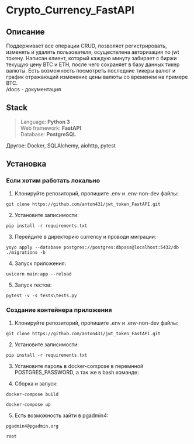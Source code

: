 # Crypto_Currency_FastAPI

## Описание
Поддерживает все операции CRUD, позволяет регистрировать, изменять и удалять пользователя, осуществлена авторизация по jwt 
токену. Написан клиент, который каждую минуту забирает с биржи текущую цену BTC и ETH, после
чего сохраняет в базу данных тикер валюты. Есть возможность посмотреть последние тикеры валют и 
график отражающий изменение цены валюты со временем на примере BTC. <br>
/docs - документация

## Stack

>Language: __Python 3__<br>
Web framework: __FastAPI__<br>
Database: __PostgreSQL__<br>

Другое: Docker, SQLAlchemy, aiohttp, pytest


## Установка
### Если хотим работать локально
1. Клонируйте репозиторий, пропишите .env и .env-non-dev файлы:
```
git clone https://github.com/anton431/jwt_token_FastAPI.git
```
2. Установите записимости:
```
pip install -r requirements.txt
```
3. Перейдите в директорию currency и проводи миграции:
```
yoyo apply --database postgres://postgres:dbpass@localhost:5432/db ./migrations -b
```
4. Запуск приложения:
```
uvicorn main:app --reload
```
5. Запуск тестов:
```
pytest -v -s tests\tests.py
```

### Создание контейнера приложения
1. Клонируйте репозиторий, пропишите .env и .env-non-dev файлы:
```
git clone https://github.com/anton431/jwt_token_FastAPI.git
```
2. Установите записимости:
```
pip install -r requirements.txt
```
3. Установите пароль в docker-compose в перемнной POSTGRES_PASSWORD, а так же в bash команде:

4. Сборка и запуск:
```
docker-compose build
```
```
docker-compose up
```
5. Есть возможность зайти в pgadmin4:
```
pgadmin4@pgadmin.org
```
```
root
```